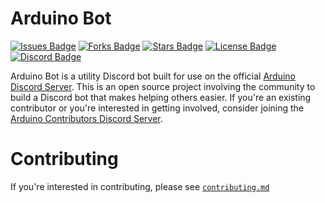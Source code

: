 # Arduino Bot
[![Issues Badge](https://img.shields.io/github/issues/BluLightShow/arduino-bot)](https://github.com/BluLightShow/arduino-bot/issues) [![Forks Badge](https://img.shields.io/github/forks/BluLightShow/arduino-bot)](https://github.com/BluLightShow/arduino-bot) [![Stars Badge](https://img.shields.io/github/stars/BluLightShow/arduino-bot)](https://github.com/BluLightShow/arduino-bot) [![License Badge](https://img.shields.io/github/license/BluLightShow/arduino-bot)](https://github.com/BluLightShow/arduino-bot/blob/master/LICENSE) [![Discord Badge](https://img.shields.io/discord/420594746990526466?color=%237289DA&label=%20Discord%20&logo=discord&logoColor=%23FFFFFF)](https://arduino.cc/discord)

Arduino Bot is a utility Discord bot built for use on the official [Arduino Discord Server](https://arduino.cc/discord "Arduino Discord Server"). This is an open source project involving the community to build a Discord bot that makes helping others easier. If you're an existing contributor or you're interested in getting involved, consider joining the [Arduino Contributors Discord Server](https://discord.gg/HwNsEctYYU).

# Contributing
If you're interested in contributing, please see [`contributing.md`](https://github.com/BluLightShow/arduino-bot/blob/main/CONTRIBUTING.md)
